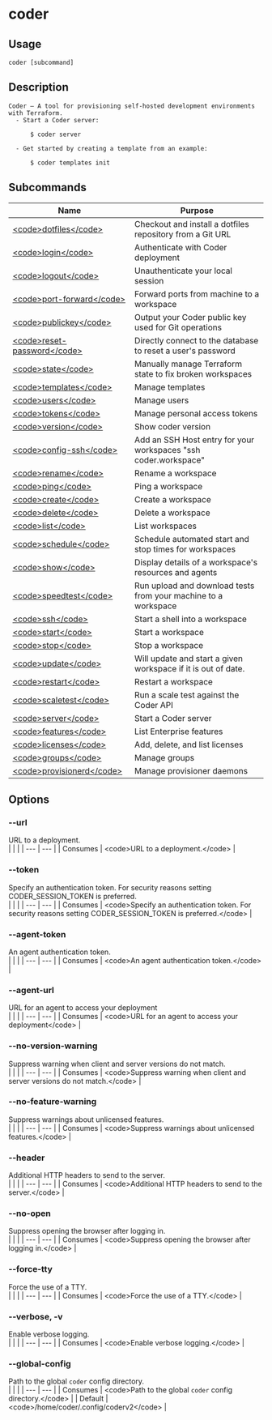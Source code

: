 
# coder


## Usage
```console
coder [subcommand]
```

## Description
```console
Coder — A tool for provisioning self-hosted development environments with Terraform.
  - Start a Coder server:                                                       

      $ coder server 

  - Get started by creating a template from an example:                         

      $ coder templates init 
```

## Subcommands
| Name |   Purpose |
| ---- |   ----- |
| [&lt;code&gt;dotfiles&lt;/code&gt;](./cli/dotfiles) | Checkout and install a dotfiles repository from a Git URL |
| [&lt;code&gt;login&lt;/code&gt;](./cli/login) | Authenticate with Coder deployment |
| [&lt;code&gt;logout&lt;/code&gt;](./cli/logout) | Unauthenticate your local session |
| [&lt;code&gt;port-forward&lt;/code&gt;](./cli/port-forward) | Forward ports from machine to a workspace |
| [&lt;code&gt;publickey&lt;/code&gt;](./cli/publickey) | Output your Coder public key used for Git operations |
| [&lt;code&gt;reset-password&lt;/code&gt;](./cli/reset-password) | Directly connect to the database to reset a user&#39;s password |
| [&lt;code&gt;state&lt;/code&gt;](./cli/state) | Manually manage Terraform state to fix broken workspaces |
| [&lt;code&gt;templates&lt;/code&gt;](./cli/templates) | Manage templates |
| [&lt;code&gt;users&lt;/code&gt;](./cli/users) | Manage users |
| [&lt;code&gt;tokens&lt;/code&gt;](./cli/tokens) | Manage personal access tokens |
| [&lt;code&gt;version&lt;/code&gt;](./cli/version) | Show coder version |
| [&lt;code&gt;config-ssh&lt;/code&gt;](./cli/config-ssh) | Add an SSH Host entry for your workspaces &#34;ssh coder.workspace&#34; |
| [&lt;code&gt;rename&lt;/code&gt;](./cli/rename) | Rename a workspace |
| [&lt;code&gt;ping&lt;/code&gt;](./cli/ping) | Ping a workspace |
| [&lt;code&gt;create&lt;/code&gt;](./cli/create) | Create a workspace |
| [&lt;code&gt;delete&lt;/code&gt;](./cli/delete) | Delete a workspace |
| [&lt;code&gt;list&lt;/code&gt;](./cli/list) | List workspaces |
| [&lt;code&gt;schedule&lt;/code&gt;](./cli/schedule) | Schedule automated start and stop times for workspaces |
| [&lt;code&gt;show&lt;/code&gt;](./cli/show) | Display details of a workspace&#39;s resources and agents |
| [&lt;code&gt;speedtest&lt;/code&gt;](./cli/speedtest) | Run upload and download tests from your machine to a workspace |
| [&lt;code&gt;ssh&lt;/code&gt;](./cli/ssh) | Start a shell into a workspace |
| [&lt;code&gt;start&lt;/code&gt;](./cli/start) | Start a workspace |
| [&lt;code&gt;stop&lt;/code&gt;](./cli/stop) | Stop a workspace |
| [&lt;code&gt;update&lt;/code&gt;](./cli/update) | Will update and start a given workspace if it is out of date. |
| [&lt;code&gt;restart&lt;/code&gt;](./cli/restart) | Restart a workspace |
| [&lt;code&gt;scaletest&lt;/code&gt;](./cli/scaletest) | Run a scale test against the Coder API |
| [&lt;code&gt;server&lt;/code&gt;](./cli/server) | Start a Coder server |
| [&lt;code&gt;features&lt;/code&gt;](./cli/features) | List Enterprise features |
| [&lt;code&gt;licenses&lt;/code&gt;](./cli/licenses) | Add, delete, and list licenses |
| [&lt;code&gt;groups&lt;/code&gt;](./cli/groups) | Manage groups |
| [&lt;code&gt;provisionerd&lt;/code&gt;](./cli/provisionerd) | Manage provisioner daemons |

## Options
### --url
URL to a deployment.
<br/>
| | |
| --- | --- |
| Consumes | &lt;code&gt;URL to a deployment.&lt;/code&gt; |

### --token
Specify an authentication token. For security reasons setting CODER_SESSION_TOKEN is preferred.
<br/>
| | |
| --- | --- |
| Consumes | &lt;code&gt;Specify an authentication token. For security reasons setting CODER_SESSION_TOKEN is preferred.&lt;/code&gt; |

### --agent-token
An agent authentication token.
<br/>
| | |
| --- | --- |
| Consumes | &lt;code&gt;An agent authentication token.&lt;/code&gt; |

### --agent-url
URL for an agent to access your deployment
<br/>
| | |
| --- | --- |
| Consumes | &lt;code&gt;URL for an agent to access your deployment&lt;/code&gt; |

### --no-version-warning
Suppress warning when client and server versions do not match.
<br/>
| | |
| --- | --- |
| Consumes | &lt;code&gt;Suppress warning when client and server versions do not match.&lt;/code&gt; |

### --no-feature-warning
Suppress warnings about unlicensed features.
<br/>
| | |
| --- | --- |
| Consumes | &lt;code&gt;Suppress warnings about unlicensed features.&lt;/code&gt; |

### --header
Additional HTTP headers to send to the server.
<br/>
| | |
| --- | --- |
| Consumes | &lt;code&gt;Additional HTTP headers to send to the server.&lt;/code&gt; |

### --no-open
Suppress opening the browser after logging in.
<br/>
| | |
| --- | --- |
| Consumes | &lt;code&gt;Suppress opening the browser after logging in.&lt;/code&gt; |

### --force-tty
Force the use of a TTY.
<br/>
| | |
| --- | --- |
| Consumes | &lt;code&gt;Force the use of a TTY.&lt;/code&gt; |

### --verbose, -v
Enable verbose logging.
<br/>
| | |
| --- | --- |
| Consumes | &lt;code&gt;Enable verbose logging.&lt;/code&gt; |

### --global-config
Path to the global `coder` config directory.
<br/>
| | |
| --- | --- |
| Consumes | &lt;code&gt;Path to the global `coder` config directory.&lt;/code&gt; |
| Default |     &lt;code&gt;/home/coder/.config/coderv2&lt;/code&gt; |


